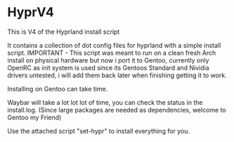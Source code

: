 # HyprV4
This is V4 of the Hyprland install script

It contains a collection of dot config files for hyprland with a simple install script.
IMPORTANT - This script was meant to run on a clean fresh Arch install on physical hardware but now i port it to Gentoo, currently only OpenRC as init system is used since its Gentoos Standard and Nividia drivers untested, i will add them back later when finishing getting it to work.

Installing on Gentoo can take time.

Waybar will take a lot lot lot of time, you can check the status in the install.log. (Since large packages are needed as dependencies, welcome to Gentoo my Friend)

Use the attached script "set-hypr" to install everything for you.
